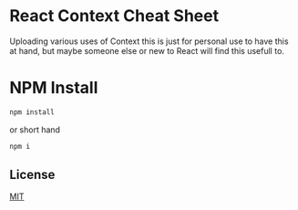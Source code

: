 # React Context Cheat Sheet

Uploading various uses of Context this is just for personal use to have this at hand, but maybe someone else or new to React will find this usefull to.

# NPM Install

```bash
npm install
```

or short hand

```bash
npm i
```

## License

[MIT](https://choosealicense.com/licenses/mit/)
